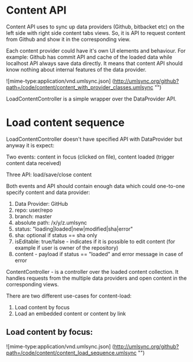 Content API
========

Content API uses to sync up data providers (Github, bitbacket etc) on the left side with right side content tabs views. So, it is API to request content from Github and show it in the corresponding view.

Each content provider could have it's own UI elements and behaviour. For example: Github has commit API and cache of the loaded data while localhost API always save data directly.
It means that content API should know nothing about internal features of the data provider.

![mime-type:application/vnd.umlsync.json] (http://umlsync.org/github?path=/code/content/content_with_provider_classes.umlsync "")

LoadContentController is a simple wrapper over the DataProvider API. 


Load content sequence
==========

LoadContentController doesn't have specified API with DataProvider but anyway it is expect:  

Two events: content in focus (clicked on file), content loaded (trigger content data received)

Three API: load/save/close content

Both events and API should contain enough data which could one-to-one specify content and data provider:

1. Data Provider: GitHub
2. repo: user/repo
3. branch: master
4. absolute path: /x/y/z.umlsync
5. status: "loading|loaded|new|modified|sha|error"
6. sha: optional if status == sha only
7. isEditable: true/false - indicates if it is possible to edit content (for example if user is owner of the repository)
8. content - payload if status == "loaded" and error message in case of error


ContentController - is a controller over the loaded content collection. It handles requests from the multiple data providers and
open content in the corresponding views.

There are two different use-cases for content-load:

1. Load content by focus
2. Load an embedded content or content by link

Load content by focus:
-----------
![mime-type:application/vnd.umlsync.json] (http://umlsync.org/github?path=/code/content/content_load_sequence.umlsync "")